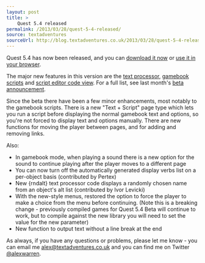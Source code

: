 ```yaml
---
layout: post
title: >
    Quest 5.4 released
permalink: /2013/03/28/quest-5-4-released/
source: textadventures
sourceUrl: http://blog.textadventures.co.uk/2013/03/28/quest-5-4-released/
---
```

Quest 5.4 has now been released, and you can <a href="http://www.textadventures.co.uk/quest/download/">download it now</a> or <a href="http://www.textadventures.co.uk/create/">use it in your browser</a>.

The major new features in this version are the <a href="/2013/02/27/quest-5-4-text-processor-easier-adaptive-text-and-links/">text processor</a>, <a href="/2013/02/27/bringing-more-power-to-gamebook-mode-in-quest-5-4/">gamebook scripts</a> and <a href="/2013/02/25/quest-5-4-script-editor-showing-you-teh-codez/">script editor code view</a>. For a full list, see last month's <a href="/2013/02/28/quest-5-4-beta-is-out-now/">beta announcement</a>.

Since the beta there have been a few minor enhancements, most notably to the gamebook scripts. There is a new "Text + Script" page type which lets you run a script before displaying the normal gamebook text and options, so you're not forced to display text and options manually. There are new functions for moving the player between pages, and for adding and removing links.

Also:
<ul>
	<li>In gamebook mode, when playing a sound there is a new option for the sound to continue playing after the player moves to a different page</li>
	<li><span style="line-height:14px;">You can now turn off the automatically generated display verbs list on a per-object basis (contributed by Pertex)</span></li>
	<li>New {rndalt} text processor code displays a randomly chosen name from an object's alt list (contributed by Ivor Levicki)</li>
	<li>With the new-style menus, restored the option to force the player to make a choice from the menu before continuing. (Note this is a breaking change - previously compiled games for Quest 5.4 Beta will continue to work, but to compile against the new library you will need to set the value for the new parameter)</li>
	<li>New function to output text without a line break at the end</li>
</ul>
As always, if you have any questions or problems, please let me know - you can email me <a href="mailto:alex@textadventures.co.uk">alex@textadventures.co.uk</a> and you can find me on Twitter <a href="http://twitter.com/alexwarren">@alexwarren</a>.